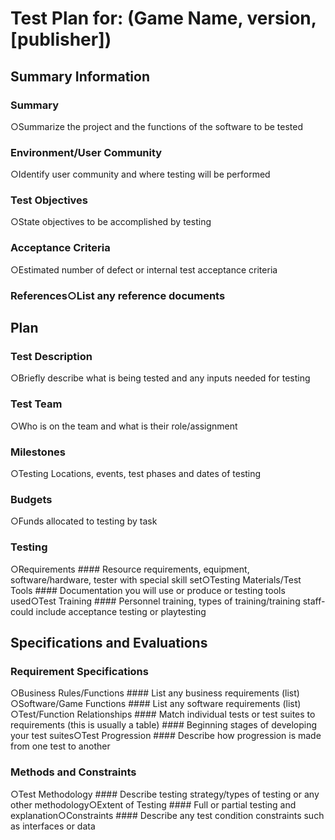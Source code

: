 
# Test Plan for: (Game Name, version, [publisher])

## Summary Information
### Summary
  ○Summarize the project and the functions of the software to be tested
### Environment/User Community
  ○Identify user community and where testing will be performed
### Test Objectives
  ○State objectives to be accomplished by testing
### Acceptance Criteria
  ○Estimated number of defect or internal test acceptance criteria
### References○List any reference documents

## Plan
### Test Description
  ○Briefly describe what is being tested and any inputs needed for testing
### Test Team
  ○Who is on the team and what is their role/assignment
### Milestones
  ○Testing Locations, events, test phases and dates of testing
### Budgets
  ○Funds allocated to testing by task
### Testing
  ○Requirements
    #### Resource requirements, equipment, software/hardware, tester with special skill set○Testing Materials/Test Tools
    #### Documentation you will use or produce or testing tools used○Test Training
    #### Personnel training, types of training/training staff- could include acceptance testing or playtesting

## Specifications and Evaluations
### Requirement Specifications
  ○Business Rules/Functions
    #### List any business requirements (list)
      ○Software/Game Functions
    #### List any software requirements (list)
      ○Test/Function Relationships
    #### Match individual tests or test suites to requirements (this is usually a table)
    #### Beginning stages of developing your test suites○Test Progression
    #### Describe how progression is made from one test to another
### Methods and Constraints
  ○Test Methodology
    #### Describe testing strategy/types of testing or any other methodology○Extent of Testing
    #### Full or partial testing and explanation○Constraints
    #### Describe any test condition constraints such as interfaces or data
